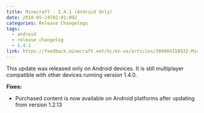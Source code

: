 ```yaml
---
title: Minecraft - 1.4.1 (Android Only)
date: 2018-05-24T02:01:09Z
categories: Release Changelogs
tags:
  - android
  - release_changelog
  - 1.4.1
link: https://feedback.minecraft.net/hc/en-us/articles/360004158932-Minecraft-1-4-1-Android-Only-
---
```


This update was released only on Android devices. It is still multiplayer compatible with other devices running version 1.4.0.  
  
  
**Fixes:**

- Purchased content is now available on Android platforms after updating from version 1.2.13
